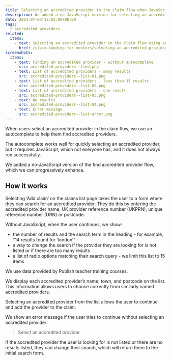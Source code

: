 ```yaml
---
title: Selecting an accredited provider in the claim flow when JavaScript is unavailable
description: We added a no-JavaScript version for selecting an accredited provider in the claim flow
date: 2024-07-03T12:01:00+00:00
tags:
  - accredited providers
related:
  items:
    - text: Selecting an accredited provider in the claim flow using an autocomplete
      href: /claim-funding-for-mentors/selecting-an-accredited-provider-in-the-claim-flow-using-an-autocomplete/
screenshots:
  items:
    - text: Finding an accredited provider - without autocomplete
      src: accredited-providers--find.png
    - text: List of accredited providers - many results
      src: accredited-providers--list-01.png
    - text: List of accredited providers - less than 15 results
      src: accredited-providers--list-02.png
    - text: List of accredited providers - one result
      src: accredited-providers--list-03.png
    - text: No results
      src: accredited-providers--list-04.png
    - text: Error message
      src: accredited-providers--list-error.png
---
```


When users select an accredited provider in the claim flow, we use an autocomplete to help them find accredited providers.

The autocomplete works well for quickly selecting an accredited provider, but it requires JavaScript, which not everyone has, and it does not always run successfully.

We added a no-JavaScript version of the find accredited provider flow, which we can progressively enhance.

## How it works

Selecting ‘Add claim’ on the claims list page takes the user to a form where they can search for an accredited provider. They do this by entering the accredited provider name, UK provider reference number (UKPRN), unique reference number (URN) or postcode.

Without JavaScript, when the user continues, we show:

- the number of results and the search term in the heading - for example, “14 results found for ‘london’”
- a way to change the search if the provider they are looking for is not listed or if there are too many results
- a list of radio options matching their search query - we limit this list to 15 items

We use data provided by Publish teacher training courses.

We display each accredited provider’s name, town, and postcode on the list. This information allows users to choose correctly from similarly named accredited providers.

Selecting an accredited provider from the list allows the user to continue and add the provider to the claim.

We show an error message if the user tries to continue without selecting an accredited provider:

> Select an accredited provider

If the accredited provider the user is looking for is not listed or there are no results listed, they can change their search, which will return them to the initial search form.
